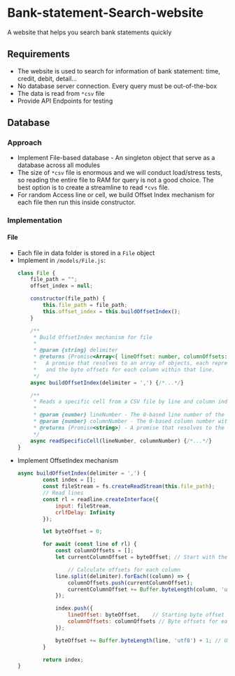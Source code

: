 # Bank-statement-Search-website
A website that helps you search bank statements quickly

## Requirements
- The website is used to search for information of bank statement: time, credit, debit, detail...
- No database server connection. Every query must be out-of-the-box
- The data is read from ```*csv``` file
- Provide API Endpoints for testing

## Database

### Approach
- Implement File-based database - An singleton object that serve as a database across all modules
- The size of ```*csv``` file is enormous and we will conduct load/stress tests, so reading the entire file to RAM for query is not a good choice. The best option is to create a streamline to read ```*cvs``` file.
- For random Access line or cell, we build Offset Index mechanism for each file then run this inside constructor.

### Implementation

#### File
- Each file in data folder is stored in a ```File``` object 
- Implement in ```/models/File.js```:
	```javascript
	class File {
	    file_path = "";
	    offset_index = null;

	    constructor(file_path) {
	        this.file_path = file_path;
	        this.offset_index = this.buildOffsetIndex();
	    }

	    /**
	     * Build OffsetIndex mechanism for file
	     * 
	     * @param {string} delimiter
	     * @returns {Promise<Array<{ lineOffset: number, columnOffsets: number[] }>>} -
	     *   A promise that resolves to an array of objects, each representing a line's starting byte offset
	     *   and the byte offsets for each column within that line.
	     */
	    async buildOffsetIndex(delimiter = ',') {/*...*/}

	    /**
	     * Reads a specific cell from a CSV file by line and column index, using pre-built byte offsets.
	     *
	     * @param {number} lineNumber - The 0-based line number of the desired cell.
	     * @param {number} columnNumber - The 0-based column number within the line.
	     * @returns {Promise<string>} - A promise that resolves to the content of the specified cell, trimmed of whitespace.
	     */
	    async readSpecificCell(lineNumber, columnNumber) {/*...*/}
	}
	```
- Implement OffsetIndex mechanism
	```javascript
	async buildOffsetIndex(delimiter = ',') {
        	const index = [];
        	const fileStream = fs.createReadStream(this.file_path);
        	// Read lines
        	const rl = readline.createInterface({
            	input: fileStream,
            	crlfDelay: Infinity
        	});

        	let byteOffset = 0;

        	for await (const line of rl) {
	     	    const columnOffsets = [];
	            let currentColumnOffset = byteOffset; // Start with the line's byte offset

            	    // Calculate offsets for each column
	            line.split(delimiter).forEach((column) => {
	                columnOffsets.push(currentColumnOffset);
	                currentColumnOffset += Buffer.byteLength(column, 'utf8') + Buffer.byteLength(delimiter); // Update for each column
	            });

	            index.push({
  	                lineOffset: byteOffset,    // Starting byte offset of the line
	                columnOffsets: columnOffsets // Byte offsets for each column in the line
	            });
	
	            byteOffset += Buffer.byteLength(line, 'utf8') + 1; // Update for next line (+1 for newline)
	        }

	        return index;
	}
	```

